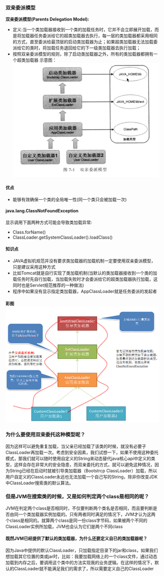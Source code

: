 ### 双亲委派模型

**双亲委派模型\(Parents Delegation Model\):**

* 定义:当一个类加载器接收到一个类的加载任务时，它并不会立即展开加载，而是将加载器任务委派给它的超类加载器去执行，每一层的类加载器都采用相同的方式，直至委派给最顶层的启动类加载器为止；如果超类加载器无法加载委派给它的类时，将加载任务退回给它的下一级类加载器去执行加载；
* 按照双亲委派模型的规则，除了启动类加载器之外，所有的类加载器都拥有一个超类加载器
  示意图：
  ![](/assets/201708050023.png)

#### 优点

* 能够有效确保一个类的全局唯一性\(同一个类只会被加载一次\)

#### java.lang.ClassNotFoundException

显示调用下面两种方式可能会导致类加载异常:

* Class.forName\(\)
* ClassLoader.getSystemClassLoader\(\).loadClass\(\)

#### 知识点

* JAVA虚拟机规范并没有要求类加载器的加载机制一定要使用双亲委派模型，只是建议采用这种方式
* 比如Tomcat就是自行实现了类加载机制\(当默认的类加载器接收到一个类的加载任务时先自行加载，当加载失败时才会委派给它的超类加载器执行加载，这同时也是Servlet规范推荐的一种做法\)
* 程序中如果没有显示指定类加载器，AppClassLoader就是任务委派的发起者

#### 彩图![](/assets/jvm.jpg)

### 为什么要使用双亲委托这种模型呢？

因为这样可以避免重复加载，当父亲已经加载了该类的时候，就没有必要子ClassLoader再加载一次。考虑到安全因素，我们试想一下，如果不使用这种委托模式，那我们就可以随时使用自定义的String来动态替代java核心api中定义的类型，这样会存在非常大的安全隐患，而双亲委托的方式，就可以避免这种情况，因为String已经在启动时就被引导类加载器（Bootstrcp ClassLoader）加载，所以用户自定义的ClassLoader永远也无法加载一个自己写的String，除非你改变JDK中ClassLoader搜索类的默认算法。

### 但是JVM在搜索类的时候，又是如何判定两个class是相同的呢？

JVM在判定两个class是否相同时，不仅要判断两个类名是否相同，而且要判断是否由同一个类加载器实例加载的。只有两者同时满足的情况下，JVM才认为这两个class是相同的。就算两个class是同一份class字节码，如果被两个不同的ClassLoader实例所加载，JVM也会认为它们是两个不同class



#### 既然JVM已经提供了默认的类加载器，为什么还要定义自已的类加载器呢？

因为Java中提供的默认ClassLoader，只加载指定目录下的jar和class，如果我们想加载其它位置的类或jar时，比如：我要加载网络上的一个class文件，通过动态加载到内存之后，要调用这个类中的方法实现我的业务逻辑。在这样的情况下，默认的ClassLoader就不能满足我们的需求了，所以需要定义自己的ClassLoader

